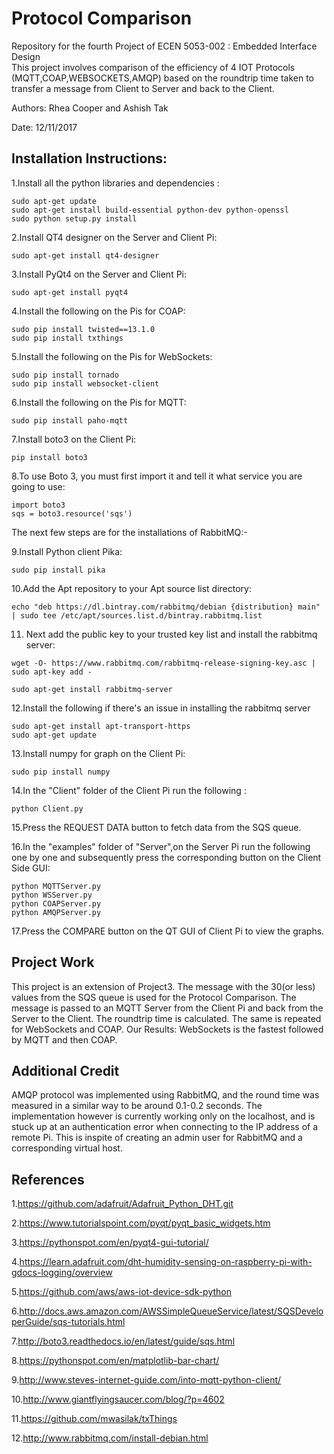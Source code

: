 Protocol Comparison
==================================
Repository for the fourth Project of ECEN 5053-002 : Embedded Interface Design   
This project involves comparison of the efficiency of 4 IOT Protocols (MQTT,COAP,WEBSOCKETS,AMQP) based on the roundtrip time taken to transfer a message from Client to Server and back to the Client.


Authors: Rhea Cooper and Ashish Tak

Date: 12/11/2017

Installation Instructions:
--------------------------------
1.Install all the python libraries and dependencies :
``````````````````````````````````````````````````````````` 
sudo apt-get update
sudo apt-get install build-essential python-dev python-openssl
sudo python setup.py install
`````````````````````````````````````````````````````````````             
2.Install QT4 designer on the Server and Client Pi:
```````````````````````````````````````````````````````````
sudo apt-get install qt4-designer
```````````````````````````````````````````````````````````
3.Install PyQt4 on the Server and Client Pi: 
```````````````````````````````````````````````````````````
sudo apt-get install pyqt4
```````````````````````````````````````````````````````````
4.Install the following on the Pis for COAP:
```````````````````````````````````````````````````````````
sudo pip install twisted==13.1.0
sudo pip install txthings
```````````````````````````````````````````````````````````
5.Install the following on the Pis for WebSockets:
```````````````````````````````````````````````````````````
sudo pip install tornado
sudo pip install websocket-client
```````````````````````````````````````````````````````````
6.Install the following on the Pis for MQTT:
```````````````````````````````````````````````````````````
sudo pip install paho-mqtt
```````````````````````````````````````````````````````````
7.Install boto3 on the Client Pi: 
```````````````````````````````````````````````````````````
pip install boto3
```````````````````````````````````````````````````````````
8.To use Boto 3, you must first import it and tell it what service you are going to use:
```````````````````````````````````````````````````````````
import boto3
sqs = boto3.resource('sqs')
```````````````````````````````````````````````````````````

The next few steps are for the installations of RabbitMQ:-

9.Install Python client Pika:
```````````````````````````````````````````````````````````
sudo pip install pika
```````````````````````````````````````````````````````````
10.Add the Apt repository to your Apt source list directory:
```````````````````````````````````````````````````````````
echo "deb https://dl.bintray.com/rabbitmq/debian {distribution} main" | sudo tee /etc/apt/sources.list.d/bintray.rabbitmq.list
```````````````````````````````````````````````````````````
11. Next add the public key to your trusted key list and install the rabbitmq server:
```````````````````````````````````````````````````````````
wget -O- https://www.rabbitmq.com/rabbitmq-release-signing-key.asc | 
sudo apt-key add -

sudo apt-get install rabbitmq-server
```````````````````````````````````````````````````````````
12.Install the following if there's an issue in installing the rabbitmq server
```````````````````````````````````````````````````````````
sudo apt-get install apt-transport-https 
sudo apt-get update
```````````````````````````````````````````````````````````

13.Install numpy for graph on the Client Pi:
```````````````````````````````````````````````````````````
sudo pip install numpy
```````````````````````````````````````````````````````````
14.In the "Client" folder of the Client Pi run the following :
```````````````````````````````````````````````````````````
python Client.py
```````````````````````````````````````````````````````````
15.Press the REQUEST DATA button to fetch data from the SQS queue.

16.In the "examples" folder of "Server",on the Server Pi run the following one by one and subsequently press the corresponding button on the Client Side GUI:
```````````````````````````````````````````````````````````
python MQTTServer.py
python WSServer.py
python COAPServer.py
python AMQPServer.py
```````````````````````````````````````````````````````````
17.Press the COMPARE button on the QT GUI of Client Pi to view the graphs.



Project Work
---------------------------------
This project is an extension of Project3. The message with the 30(or less) values from the SQS queue is used for the Protocol Comparison. The message is passed to an MQTT Server from the Client Pi and back from the Server to the Client. The roundtrip time is calculated. 
The same is repeated for WebSockets and COAP. 
Our Results:
WebSockets is the fastest followed by MQTT and then COAP.


Additional Credit
---------------------------------
AMQP protocol was implemented using RabbitMQ, and the round time was measured in a similar way to be around 0.1-0.2 seconds. The implementation however is currently working only on the localhost, and is stuck up at an authentication error when connecting to the IP address of a remote Pi. This is inspite of creating an admin user for RabbitMQ and a corresponding virtual host.  

 

References
-------------------------------------------------
1.https://github.com/adafruit/Adafruit_Python_DHT.git

2.https://www.tutorialspoint.com/pyqt/pyqt_basic_widgets.htm

3.https://pythonspot.com/en/pyqt4-gui-tutorial/

4.https://learn.adafruit.com/dht-humidity-sensing-on-raspberry-pi-with-gdocs-logging/overview

5.https://github.com/aws/aws-iot-device-sdk-python

6.http://docs.aws.amazon.com/AWSSimpleQueueService/latest/SQSDeveloperGuide/sqs-tutorials.html

7.http://boto3.readthedocs.io/en/latest/guide/sqs.html

8.https://pythonspot.com/en/matplotlib-bar-chart/

9.http://www.steves-internet-guide.com/into-mqtt-python-client/

10.http://www.giantflyingsaucer.com/blog/?p=4602

11.https://github.com/mwasilak/txThings

12.http://www.rabbitmq.com/install-debian.html

